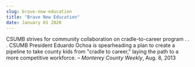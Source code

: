 ```yaml
---
slug: brave-new-education
title: "Brave New Education"
date: January 01 2020
---
```


 
<p>
  CSUMB strives for community collaboration on cradle-to-career program . . .
  CSUMB President Eduardo Ochoa is spearheading a plan to create a pipeline to
  take county kids from "cradle to career," laying the path to a more
  competitive workforce. – <em>Monterey County Weekly</em>, Aug. 8, 2013
</p>
 
